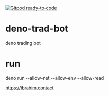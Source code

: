 [![Gitpod ready-to-code](https://img.shields.io/badge/Gitpod-ready--to--code-blue?logo=gitpod)](https://gitpod.io/#https://github.com/Zizwar/deno-trad-bot)
# deno-trad-bot
deno trading bot



# run
deno run --allow-net --allow-env --allow-read 


https://ibrahim.contact